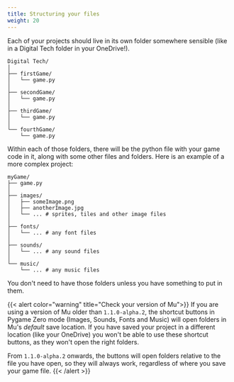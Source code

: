 ```yaml
---
title: Structuring your files
weight: 20
---
```


Each of your projects should live in its own folder somewhere sensible (like in a Digital Tech folder in your OneDrive!).

```
Digital Tech/
│
├── firstGame/
│   └── game.py
│
├── secondGame/
│   └── game.py
│
├── thirdGame/
│   └── game.py
│
└── fourthGame/
    └── game.py
```

Within each of those folders, there will be the python file with your game code in it,
along with some other files and folders. Here is an example of a more
complex project:

```
myGame/
├── game.py
│
├── images/
│   ├── someImage.png
│   ├── anotherImage.jpg
│   └── ... # sprites, tiles and other image files
│
├── fonts/
│   └── ... # any font files
│
├── sounds/
│   └── ... # any sound files
│
└── music/
    └── ... # any music files
```

You don't need to have those folders unless you have something to put in them.

{{< alert color="warning" title="Check your version of Mu">}}
If you are using a version of Mu older than `1.1.0-alpha.2`, the shortcut buttons in Pygame Zero mode (Images, Sounds, Fonts and Music) will open folders in Mu's *default* save location. If you have saved your project in a different location (like your OneDrive) you won't be able to use these shortcut buttons, as they won't open the right folders.

From `1.1.0-alpha.2` onwards, the buttons will open folders relative to the file you have open, so they will always work, regardless of where you save your game file.
{{< /alert >}}
